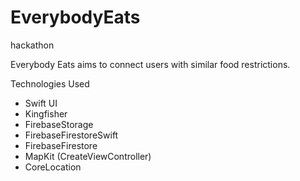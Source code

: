 # EverybodyEats
hackathon


Everybody Eats aims to connect users with similar food restrictions.

Technologies Used
- Swift UI
- Kingfisher
- FirebaseStorage
- FirebaseFirestoreSwift
- FirebaseFirestore
- MapKit (CreateViewController)
- CoreLocation

